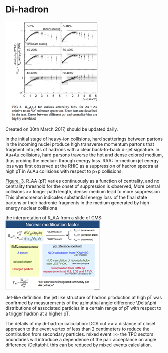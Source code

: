 # Di-hadron
<img src="1.png" width="300">


Created on 30th March 2017, should be updated daily.

In the initial stage of heavy-ion collisions, hard scatterings between partons in the incoming nuclei produce high transverse momentum partons that fragment into jets of hadrons with a clear back-to-back di-jet signature.
In Au+Au collisions, hard parsons traverse the hot and dense colored medium, thus probing the medium through energy loss.
RAA:
In-medium jet energy loss was first observed at the RHIC as a suppression of hadron spectra at high pT in AuAu collisions with respect to p+p collisions. 

[Figure. 3](https://journals.aps.org/prl/abstract/10.1103/PhysRevLett.89.202301).  R_AA (pT) varies continuously as a function of centrality, and no centrality threshold for the onset of suppression is observed, More central collisions >> longer path length, denser medium lead to more suppression
This phenomenon indicates substantial energy loss of the final state partons or their hadronic fragments in the medium generated by high energy nuclear collisions

the interpretation of R_AA from a slide of CMS:
<img src="CMSRAA.png" width="300">

Jet-like definition:
the jet like structure of hadron production at high pT was confirmed by measurements of the azimuthal angle difference \Delta\phi distributions of associated particles in a certain range of pT with respect to a trigger hadron at a higher pT.


The details of my di-hadron calculation:
DCA cut >> a distance of closet approach to the event vertex of less than 2 centimeters  to reduce the contribution from secondary particles.
mixed event >> the TPC sectors boundaries will introduce a dependence of the pair acceptance on angle difference \Delta\phi. this can be reduced by mixed events calculation.








